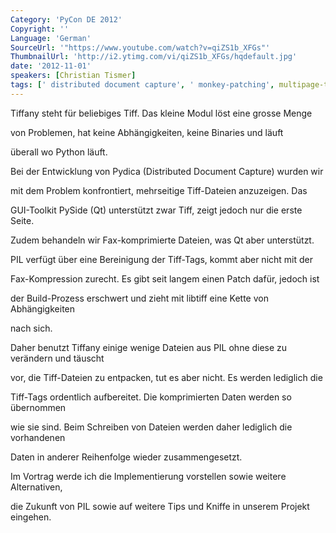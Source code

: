 ```yaml
---
Category: 'PyCon DE 2012'
Copyright: ''
Language: 'German'
SourceUrl: '"https://www.youtube.com/watch?v=qiZS1b_XFGs"'
ThumbnailUrl: 'http://i2.ytimg.com/vi/qiZS1b_XFGs/hqdefault.jpg'
date: '2012-11-01'
speakers: [Christian Tismer]
tags: [' distributed document capture', ' monkey-patching', multipage-tiff, ' pil']
---
```

Tiffany steht für beliebiges Tiff. Das kleine Modul löst eine grosse Menge

von Problemen, hat keine Abhängigkeiten, keine Binaries und läuft

überall wo Python läuft.

Bei der Entwicklung von Pydica (Distributed Document Capture) wurden wir

mit dem Problem konfrontiert, mehrseitige Tiff-Dateien anzuzeigen. Das

GUI-Toolkit PySide (Qt) unterstützt zwar Tiff, zeigt jedoch nur die erste
Seite.

Zudem behandeln wir Fax-komprimierte Dateien, was Qt aber unterstützt.

PIL verfügt über eine Bereinigung der Tiff-Tags, kommt aber nicht mit der

Fax-Kompression zurecht. Es gibt seit langem einen Patch dafür, jedoch ist

der Build-Prozess erschwert und zieht mit libtiff eine Kette von
Abhängigkeiten

nach sich.

Daher benutzt Tiffany einige wenige Dateien aus PIL ohne diese zu verändern
und täuscht

vor, die Tiff-Dateien zu entpacken, tut es aber nicht. Es werden lediglich die

Tiff-Tags ordentlich aufbereitet. Die komprimierten Daten werden so übernommen

wie sie sind. Beim Schreiben von Dateien werden daher lediglich die
vorhandenen

Daten in anderer Reihenfolge wieder zusammengesetzt.

Im Vortrag werde ich die Implementierung vorstellen sowie weitere
Alternativen,

die Zukunft von PIL sowie auf weitere Tips und Kniffe in unserem Projekt
eingehen.

